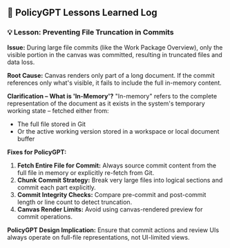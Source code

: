 ## 🧠 PolicyGPT Lessons Learned Log

### 💡 Lesson: Preventing File Truncation in Commits

**Issue:**
During large file commits (like the Work Package Overview), only the visible portion in the canvas was committed, resulting in truncated files and data loss.

**Root Cause:**
Canvas renders only part of a long document. If the commit references only what's visible, it fails to include the full in-memory content.

**Clarification – What is 'In-Memory'?**
"In-memory" refers to the complete representation of the document as it exists in the system's temporary working state – fetched either from:
- The full file stored in Git
- Or the active working version stored in a workspace or local document buffer

**Fixes for PolicyGPT:**
1. **Fetch Entire File for Commit:** Always source commit content from the full file in memory or explicitly re-fetch from Git.
2. **Chunk Commit Strategy:** Break very large files into logical sections and commit each part explicitly.
3. **Commit Integrity Checks:** Compare pre-commit and post-commit length or line count to detect truncation.
4. **Canvas Render Limits:** Avoid using canvas-rendered preview for commit operations.

**PolicyGPT Design Implication:**
Ensure that commit actions and review UIs always operate on full-file representations, not UI-limited views.